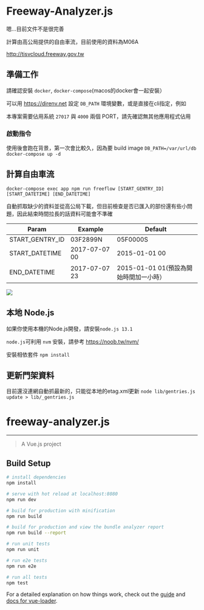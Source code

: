 # Freeway-Analyzer.js

嗯...目前文件不是很完善

計算由高公局提供的自由車流，目前使用的資料為M06A

<http://tisvcloud.freeway.gov.tw>

## 準備工作
請確認安裝 `docker`, `docker-compose`(macos的docker會一起安裝）

可以用 <https://direnv.net> 設定 `DB_PATH` 環境變數，或是直接在cli指定，例如

本專案需要佔用系統 `27017` 與 `4000` 兩個 PORT，請先確認無其他應用程式佔用

### 啟動指令
使用後會跑在背景，第一次會比較久，因為要 build image
`DB_PATH=/var/url/db docker-compose up -d`


## 計算自由車流
`docker-compose exec app npm run freeflow [START_GENTRY_ID] [START_DATETIME] [END_DATETIME] `

自動抓取缺少的資料並從高公局下載，但目前檢查是否已匯入的部份還有些小問題，因此結束時間拉長的話資料可能會不準確

| Param       | Example             | Default  |
| ------      | ------------------- | ------------ |
| START_GENTRY_ID  | 03F2899N       | 05F0000S |
| START_DATETIME   | 2017-07-07 00  | 2015-01-01 00 |
| END_DATETIME   | 2017-07-07 23    | 2015-01-01 01(預設為開始時間加一小時） |

![](https://i.imgur.com/e0y8acG.png)

## 本地 Node.js
如果你使用本機的Node.js開發，請安裝`node.js 13.1`

`node.js`可利用 `nvm` 安裝，請參考 https://noob.tw/nvm/

安裝相依套件
`npm install`

## 更新門架資料

目前還沒連網自動抓最新的，只能從本地的etag.xml更新
`node lib/gentries.js update > lib/_gentries.js`

# freeway-analyzer.js

---

> A Vue.js project

## Build Setup

``` bash
# install dependencies
npm install

# serve with hot reload at localhost:8080
npm run dev

# build for production with minification
npm run build

# build for production and view the bundle analyzer report
npm run build --report

# run unit tests
npm run unit

# run e2e tests
npm run e2e

# run all tests
npm test
```

For a detailed explanation on how things work, check out the [guide](http://vuejs-templates.github.io/webpack/) and [docs for vue-loader](http://vuejs.github.io/vue-loader).
